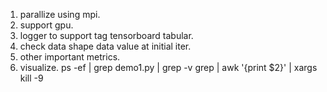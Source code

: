 1. parallize using mpi.
2. support gpu.
2. logger to support tag tensorboard tabular.
2. check data shape data value at initial iter.
3. other important metrics.
4. visualize.
ps -ef | grep demo1.py | grep -v grep | awk '{print $2}' | xargs kill -9